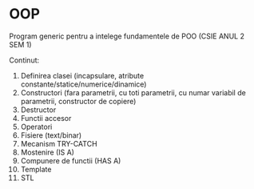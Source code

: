 # OOP
Program generic pentru a intelege fundamentele de POO (CSIE ANUL 2 SEM 1)


Continut:
1. Definirea clasei (incapsulare, atribute constante/statice/numerice/dinamice)
2. Constructori (fara parametrii, cu toti parametrii, cu numar variabil de parametrii, constructor de copiere)
3. Destructor
4. Functii accesor
5. Operatori
6. Fisiere (text/binar)
7. Mecanism TRY-CATCH
8. Mostenire (IS A)
9. Compunere de functii (HAS A)
10. Template 
11. STL
